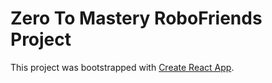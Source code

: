 # Zero To Mastery RoboFriends Project

This project was bootstrapped with [Create React App](https://github.com/facebook/create-react-app).
